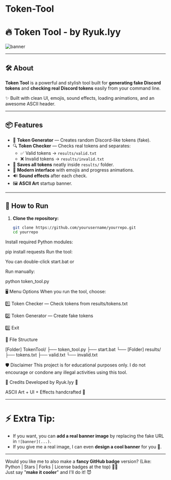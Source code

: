 # Token-Tool

# 🔥 Token Tool - by Ryuk.lyy

![banner](https://via.placeholder.com/1200x400?text=Token+Tool+by+Ryuk.lyy)

---

## 🛠 About

**Token Tool** is a powerful and stylish tool built for **generating fake Discord tokens** and **checking real Discord tokens** easily from your command line.

✨ Built with clean UI, emojis, sound effects, loading animations, and an awesome ASCII header.

---

## 📦 Features

- 🎯 **Token Generator** — Creates random Discord-like tokens (fake).
- 🔍 **Token Checker** — Checks real tokens and separates:
  - ✅ Valid tokens → `results/valid.txt`
  - ❌ Invalid tokens → `results/invalid.txt`
- 📂 **Saves all tokens** neatly inside `results/` folder.
- 🎨 **Modern interface** with emojis and progress animations.
- 🔊 **Sound effects** after each check.
- 🖼️ **ASCII Art** startup banner.

---

## 🚀 How to Run

1. **Clone the repository:**
   ```bash
   git clone https://github.com/yourusername/yourrepo.git
   cd yourrepo

Install required Python modules:


pip install requests
Run the tool:

You can double-click start.bat
or

Run manually:

python token_tool.py

🖥 Menu Options
When you run the tool, choose:

1️⃣ Token Checker — Check tokens from results/tokens.txt

2️⃣ Token Generator — Create fake tokens

3️⃣ Exit

📂 File Structure

[Folder] TokenTool/
 ├── token_tool.py
 ├── start.bat
 └── [Folder] results/
      ├── tokens.txt
      ├── valid.txt
      └── invalid.txt

🛡️ Disclaimer
This project is for educational purposes only.
I do not encourage or condone any illegal activities using this tool.

👑 Credits
Developed by Ryuk.lyy 🖤

ASCII Art + UI + Effects handcrafted 🎨

 
---

# ⚡ Extra Tip:
- If you want, you can **add a real banner image** by replacing the fake URL in `![banner](...)`.
- If you give me a real image, I can even **design a cool banner** for you 👑.

---

Would you like me to also make a **fancy GitHub badge** version? (Like: Python | Stars | Forks | License badges at the top) 🚀✨  
Just say "**make it cooler**" and I'll do it! 😈
